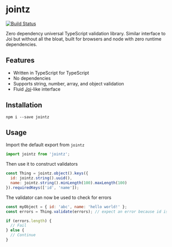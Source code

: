 # jointz
[![Build Status](https://travis-ci.org/moodysalem/jointz.svg?branch=master)](https://travis-ci.org/moodysalem/jointz)

Zero dependency universal TypeScript validation library. Similar interface to Joi but without all the bloat, built for browsers and node with zero runtime dependencies.

## Features

- Written in TypeScript for TypeScript
- No dependencies
- Supports string, number, array, and object validation
- Fluid [Joi](https://github.com/hapijs/joi)-like interface

## Installation
`npm i --save jointz`

## Usage
Import the default export from `jointz`

```js
import jointz from 'jointz';
``` 

Then use it to construct validators

```js
const Thing = jointz.object().keys({
  id: jointz.string().uuid(),
  name: jointz.string().minLength(100).maxLength(100)
}).requiredKeys(['id', 'name']);
```

The validator can now be used to check for errors

```js
const myObject = { id: 'abc', name: 'hello world!' };
const errors = Thing.validate(errors); // expect an error because id is not a uuid

if (errors.length) {
  // Fail
} else {
  // Continue
}
```
